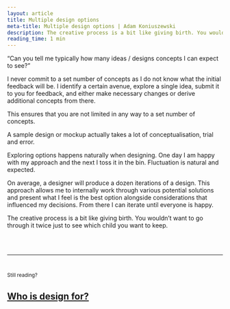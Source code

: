 ```yaml
---
layout: article
title: Multiple design options
meta-title: Multiple design options | Adam Koniuszewski
description: The creative process is a bit like giving birth. You wouldn’t want to go through it twice just to see which child you want to keep.
reading_time: 1 min
---
```


“Can you tell me typically how many ideas / designs concepts I can expect to see?”

I never commit to a set number of concepts as I do not know what the initial feedback will be. I identify a certain avenue, explore a single idea, submit it to you for feedback, and either make necessary changes or derive additional concepts from there. 

This ensures that you are not limited in any way to a set number of concepts.

A sample design or mockup actually takes a lot of conceptualisation, trial and error. 

Exploring options happens naturally when designing. One day I am happy with my approach and the next I toss it in the bin. Fluctuation is natural and expected. 

On average, a designer will produce a dozen iterations of a design. This approach allows me to internally work through various potential solutions and present what I feel is the best option alongside considerations that influenced my decisions. From there I can iterate until everyone is happy.  

The creative process is a bit like giving birth. You wouldn’t want to go through it twice just to see which child you want to keep. 

<hr style="margin-top: 60px; margin-bottom: 40px;">
<small>Still reading?</small>
<h2><a href="/writing/who-is-design-for/">Who is design for?</a></h2>